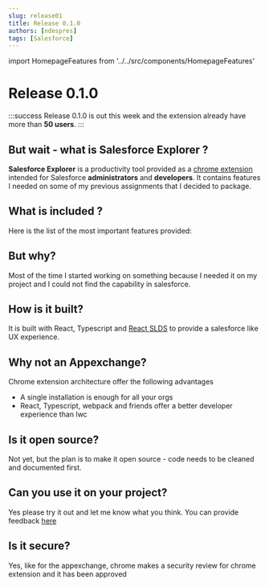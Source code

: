 ```yaml
---
slug: release01
title: Release 0.1.0
authors: [ndespres]
tags: [Salesforce]
---
```

import HomepageFeatures from '../../src/components/HomepageFeatures'

# Release 0.1.0

:::success
Release 0.1.0 is out this week and the extension already have more than **50 users**.
:::

## But wait - what is Salesforce Explorer ?
**Salesforce Explorer** is a productivity tool provided as a [chrome extension](https://chrome.google.com/webstore/detail/salesforce-explorer/eabpolgjfkpchgffbkiedgfemcgbnbde) intended for Salesforce **administrators** and **developers**.
It contains features I needed on some of my previous assignments that I decided to package.


## What is included ?

Here is the list of the most important features provided:
<HomepageFeatures />

## But why?
Most of the time I started working on something because I needed it on my project and I could not find the capability in salesforce.


## How is it built?
It is built with React, Typescript and [React SLDS](https://github.com/mashmatrix/react-lightning-design-system/blob/master/README.md) to provide a salesforce like UX experience.


## Why not an Appexchange?
Chrome extension architecture offer the following advantages
* A single installation is enough for all your orgs
* React, Typescript, webpack and friends offer a better developer experience than lwc 

## Is it open source?
Not yet, but the plan is to make it open source - code needs to be cleaned and documented first.

## Can you use it on your project?
Yes please try it out and let me know what you think. You can provide feedback [here](https://github.com/sf-explorer/documentation/issues)

## Is it secure?
Yes, like for the appexchange, chrome makes a security review for chrome extension and it has been approved
